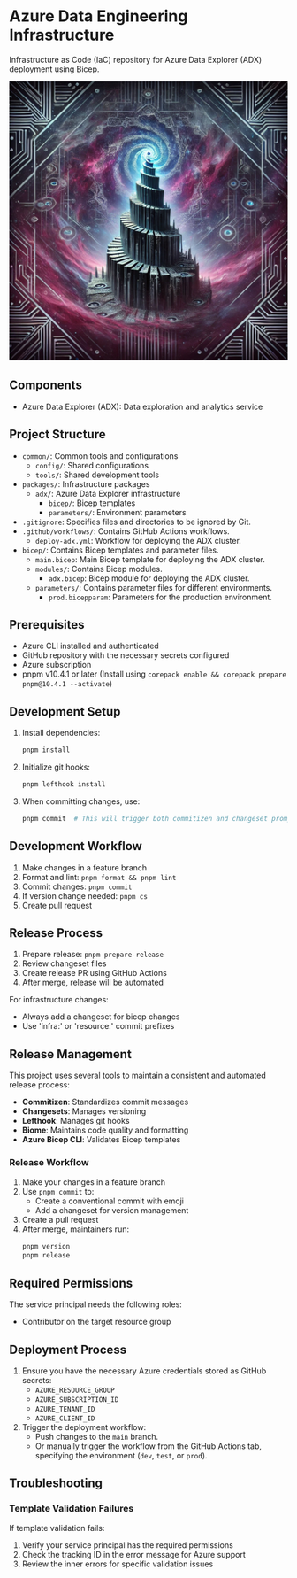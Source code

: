 # Azure Data Engineering Infrastructure

Infrastructure as Code (IaC) repository for Azure Data Explorer (ADX) deployment using Bicep.

![Repository Structure](az-data-eng-repo.webp)

## Components

- Azure Data Explorer (ADX): Data exploration and analytics service

## Project Structure

- `common/`: Common tools and configurations
  - `config/`: Shared configurations
  - `tools/`: Shared development tools
- `packages/`: Infrastructure packages
  - `adx/`: Azure Data Explorer infrastructure
    - `bicep/`: Bicep templates
    - `parameters/`: Environment parameters
- `.gitignore`: Specifies files and directories to be ignored by Git.
- `.github/workflows/`: Contains GitHub Actions workflows.
  - `deploy-adx.yml`: Workflow for deploying the ADX cluster.
- `bicep/`: Contains Bicep templates and parameter files.
  - `main.bicep`: Main Bicep template for deploying the ADX cluster.
  - `modules/`: Contains Bicep modules.
    - `adx.bicep`: Bicep module for deploying the ADX cluster.
  - `parameters/`: Contains parameter files for different environments.
    - `prod.bicepparam`: Parameters for the production environment.

## Prerequisites

- Azure CLI installed and authenticated
- GitHub repository with the necessary secrets configured
- Azure subscription
- pnpm v10.4.1 or later (Install using `corepack enable && corepack prepare pnpm@10.4.1 --activate`)

## Development Setup

1. Install dependencies:
   ```bash
   pnpm install
   ```

2. Initialize git hooks:
   ```bash
   pnpm lefthook install
   ```

3. When committing changes, use:
   ```bash
   pnpm commit  # This will trigger both commitizen and changeset prompts
   ```

## Development Workflow

1. Make changes in a feature branch
2. Format and lint: `pnpm format && pnpm lint`
3. Commit changes: `pnpm commit`
4. If version change needed: `pnpm cs`
5. Create pull request

## Release Process

1. Prepare release: `pnpm prepare-release`
2. Review changeset files
3. Create release PR using GitHub Actions
4. After merge, release will be automated

For infrastructure changes:
- Always add a changeset for bicep changes
- Use 'infra:' or 'resource:' commit prefixes

## Release Management

This project uses several tools to maintain a consistent and automated release process:

- **Commitizen**: Standardizes commit messages
- **Changesets**: Manages versioning
- **Lefthook**: Manages git hooks
- **Biome**: Maintains code quality and formatting
- **Azure Bicep CLI**: Validates Bicep templates

### Release Workflow

1. Make your changes in a feature branch
2. Use `pnpm commit` to:
   - Create a conventional commit with emoji
   - Add a changeset for version management
3. Create a pull request
4. After merge, maintainers run:
   ```bash
   pnpm version
   pnpm release
   ```

## Required Permissions

The service principal needs the following roles:
- Contributor on the target resource group

## Deployment Process

1. Ensure you have the necessary Azure credentials stored as GitHub secrets:
   - `AZURE_RESOURCE_GROUP`
   - `AZURE_SUBSCRIPTION_ID`
   - `AZURE_TENANT_ID`
   - `AZURE_CLIENT_ID`
2. Trigger the deployment workflow:
   - Push changes to the `main` branch.
   - Or manually trigger the workflow from the GitHub Actions tab, specifying the environment (`dev`, `test`, or `prod`).

## Troubleshooting

### Template Validation Failures

If template validation fails:
1. Verify your service principal has the required permissions
2. Check the tracking ID in the error message for Azure support
3. Review the inner errors for specific validation issues